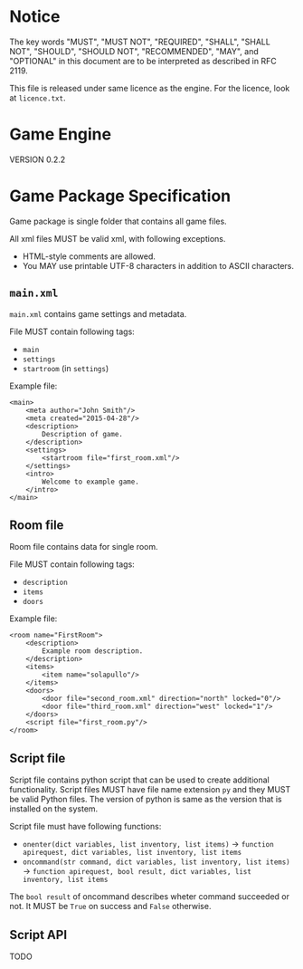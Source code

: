Notice
======
The key words "MUST", "MUST NOT", "REQUIRED", "SHALL", "SHALL NOT", "SHOULD", "SHOULD NOT", "RECOMMENDED", "MAY", and "OPTIONAL" in this document are to be interpreted as described in RFC 2119.

This file is released under same licence as the engine. For the licence, look at `licence.txt`.

Game Engine
===========
VERSION 0.2.2



Game Package Specification
==========================

Game package is single folder that contains all game files.

All xml files MUST be valid xml, with following exceptions.
* HTML-style comments are allowed.
* You MAY use printable UTF-8 characters in addition to ASCII characters.


`main.xml`
----------
`main.xml` contains game settings and metadata.

File MUST contain following tags:
* `main`
* `settings`
* `startroom` (in `settings`)

Example file:

	<main>
		<meta author="John Smith"/>
		<meta created="2015-04-28"/>
		<description>
			Description of game.
		</description>
		<settings>
			<startroom file="first_room.xml"/>
		</settings>
		<intro>
			Welcome to example game.
		</intro>
	</main>

Room file
---------
Room file contains data for single room.

File MUST contain following tags:
* `description`
* `items`
* `doors`

Example file:

	<room name="FirstRoom">
		<description>
			Example room description.
		</description>
		<items>
			<item name="solapullo"/>
		</items>
		<doors>
			<door file="second_room.xml" direction="north" locked="0"/>
			<door file="third_room.xml" direction="west" locked="1"/>
		</doors>
		<script file="first_room.py"/>
	</room>

Script file
-----------
Script file contains python script that can be used to create additional functionality. Script files MUST have file name extension `py` and they MUST be valid Python files. The version of python is same as the version that is installed on the system.

Script file must have following functions:
* `onenter(dict variables, list inventory, list items)` &#8594; `function apirequest, dict variables, list inventory, list items`
* `oncommand(str command, dict variables, list inventory, list items)` &#8594; `function apirequest, bool result, dict variables, list inventory, list items`

The `bool result` of oncommand describes wheter command succeeded or not. It MUST be `True` on success and `False` otherwise.

Script API
----------
 TODO
